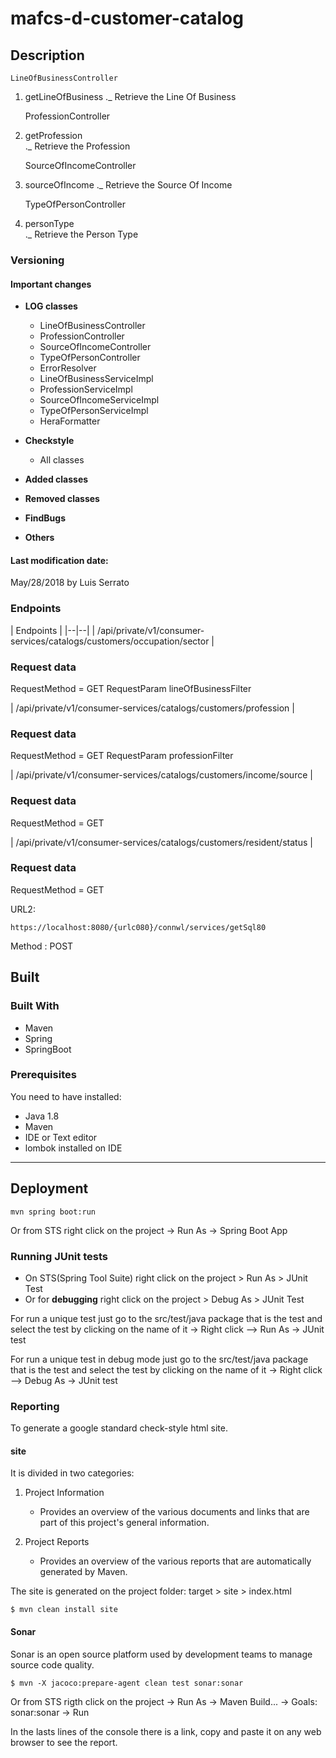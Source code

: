 # mafcs-d-customer-catalog

## Description

    LineOfBusinessController
1. getLineOfBusiness
	._ Retrieve the Line Of Business
	
	ProfessionController
2. getProfession	
	._ Retrieve the Profession
	
	SourceOfIncomeController	
3. sourceOfIncome
	._ Retrieve the Source Of Income
	
	TypeOfPersonController
4. personType	
	._ Retrieve the Person Type

### Versioning

#### Important changes

- **LOG classes**
	- LineOfBusinessController
	- ProfessionController
	- SourceOfIncomeController
	- TypeOfPersonController
	- ErrorResolver
	- LineOfBusinessServiceImpl
	- ProfessionServiceImpl
	- SourceOfIncomeServiceImpl
	- TypeOfPersonServiceImpl
	- HeraFormatter

-  **Checkstyle**
	- All classes

-  **Added classes**
	

-  **Removed classes**
	
	
- **FindBugs**

	
- **Others**

	
#### Last modification date:
May/28/2018 by Luis Serrato

### Endpoints


| Endpoints  |
|--|--|
| /api/private/v1/consumer-services/catalogs/customers/occupation/sector  |

### Request data
RequestMethod = GET
	RequestParam lineOfBusinessFilter

| /api/private/v1/consumer-services/catalogs/customers/profession  |

### Request data
RequestMethod = GET
	RequestParam professionFilter
	
| /api/private/v1/consumer-services/catalogs/customers/income/source  |

### Request data
RequestMethod = GET

| /api/private/v1/consumer-services/catalogs/customers/resident/status  |

### Request data
RequestMethod = GET


URL2:

	https://localhost:8080/{urlc080}/connwl/services/getSql80


Method : POST

## Built

### Built With
* Maven
* Spring
* SpringBoot


### Prerequisites
You need to have installed:

 - Java 1.8
 - Maven
 - IDE or Text editor
 - lombok installed on IDE
---
## Deployment

	mvn spring boot:run

Or from STS right click on the project -> Run As -> Spring Boot App


### Running JUnit tests

 - On STS(Spring Tool Suite) right click on the project  > Run As >
   JUnit Test
 - Or for **debugging** right click on the project  > Debug As > JUnit Test

For run a unique test just go to the src/test/java package that is the test and select the test by clicking on the name of it -> Right click --> Run As -> JUnit test

For run a unique test in debug mode just go to the src/test/java package that is the test and select the test by clicking on the name of it -> Right click --> Debug As -> JUnit test

### Reporting

To generate a google standard check-style html site.

#### site

It is divided in two categories:

 1. Project Information

	- Provides an overview of the various documents and links that are part of this project's general information.

2. Project Reports

	- Provides an overview of the various reports that are automatically generated by Maven.

The site is generated on the project folder: target > site > index.html


	$ mvn clean install site


#### Sonar
Sonar is an open source platform used by development teams to manage source code quality.


	$ mvn -X jacoco:prepare-agent clean test sonar:sonar

Or from STS rigth click on the project -> Run As -> Maven Build... -> Goals: sonar:sonar -> Run

In the lasts lines of the console there is a link, copy and paste it on any web browser to see the report.




